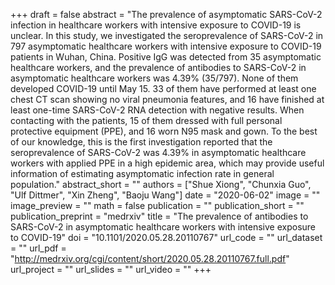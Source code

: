 +++
draft = false
abstract = "The prevalence of asymptomatic SARS-CoV-2 infection in healthcare workers with intensive exposure to COVID-19 is unclear. In this study, we investigated the seroprevalence of SARS-CoV-2 in 797 asymptomatic healthcare workers with intensive exposure to COVID-19 patients in Wuhan, China. Positive IgG was detected from 35 asymptomatic healthcare workers, and the prevalence of antibodies to SARS-CoV-2 in asymptomatic healthcare workers was 4.39% (35/797). None of them developed COVID-19 until May 15. 33 of them have performed at least one chest CT scan showing no viral pneumonia features, and 16 have finished at least one-time SARS-CoV-2 RNA detection with negative results. When contacting with the patients, 15 of them dressed with full personal protective equipment (PPE), and 16 worn N95 mask and gown. To the best of our knowledge, this is the first investigation reported that the seroprevalence of SARS-CoV-2 was 4.39% in asymptomatic healthcare workers with applied PPE in a high epidemic area, which may provide useful information of estimating asymptomatic infection rate in general population."
abstract_short = ""
authors = ["Shue Xiong", "Chunxia Guo", "Ulf Dittmer", "Xin Zheng", "Baoju Wang"]
date = "2020-06-02"
image = ""
image_preview = ""
math = false
publication = ""
publication_short = ""
publication_preprint = "medrxiv"
title = "The prevalence of antibodies to SARS-CoV-2 in asymptomatic healthcare workers with intensive exposure to COVID-19"
doi = "10.1101/2020.05.28.20110767"
url_code = ""
url_dataset = ""
url_pdf = "http://medrxiv.org/cgi/content/short/2020.05.28.20110767.full.pdf"
url_project = ""
url_slides = ""
url_video = ""
+++